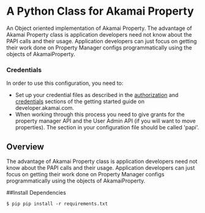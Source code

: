 # A Python Class for Akamai Property
An Object oriented implementation of Akamai Property.
The advantage of Akamai Property class is application developers need not know about the PAPI calls and their usage. Application developers can just focus on getting their work done on Property Manager configs programmatically using the objects of AkamaiProperty.


### Credentials
In order to use this configuration, you need to:
* Set up your credential files as described in the [authorization](https://developer.akamai.com/introduction/Prov_Creds.html) and [credentials](https://developer.akamai.com/introduction/Conf_Client.html) sections of the getting started guide on developer.akamai.com.  
* When working through this process you need to give grants for the property manager API and the User Admin API (if you will want to move properties).  The section in your configuration file should be called 'papi'.

## Overview
The advantage of Akamai Property class is application developers need not know about the PAPI calls and their usage. Application developers can just focus on getting their work done on Property Manager configs programmatically using the objects of AkamaiProperty.

##Install Dependencies
```
$ pip pip install -r requirements.txt
```

